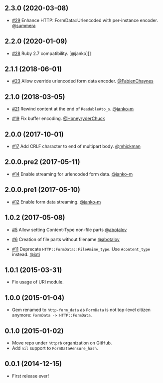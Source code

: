 ## 2.3.0 (2020-03-08)

* [#29](https://github.com/httprb/form_data/pull/29)
  Enhance HTTP::FormData::Urlencoded with per-instance encoder.
  [@summera][]


## 2.2.0 (2020-01-09)

* [#28](https://github.com/httprb/form_data/pull/28)
  Ruby 2.7 compatibility.
  [@janko][]


## 2.1.1 (2018-06-01)

* [#23](https://github.com/httprb/form_data/pull/23)
  Allow override urlencoded form data encoder.
  [@FabienChaynes][]


## 2.1.0 (2018-03-05)

* [#21](https://github.com/httprb/form_data/pull/21)
  Rewind content at the end of `Readable#to_s`.
  [@janko-m][]

* [#19](https://github.com/httprb/form_data/pull/19)
  Fix buffer encoding.
  [@HoneyryderChuck][]


## 2.0.0 (2017-10-01)

* [#17](https://github.com/httprb/form_data/pull/17)
  Add CRLF character to end of multipart body.
  [@mhickman][]


## 2.0.0.pre2 (2017-05-11)

* [#14](https://github.com/httprb/form_data/pull/14)
  Enable streaming for urlencoded form data.
  [@janko-m][]


## 2.0.0.pre1 (2017-05-10)

* [#12](https://github.com/httprb/form_data.rb/pull/12)
  Enable form data streaming.
  [@janko-m][]


## 1.0.2 (2017-05-08)

* [#5](https://github.com/httprb/form_data.rb/issues/5)
  Allow setting Content-Type non-file parts
  [@abotalov][]

* [#6](https://github.com/httprb/form_data.rb/issues/6)
  Creation of file parts without filename
  [@abotalov][]

* [#11](https://github.com/httprb/form_data.rb/pull/11)
  Deprecate `HTTP::FormData::File#mime_type`. Use `#content_type` instead.
  [@ixti][]


## 1.0.1 (2015-03-31)

* Fix usage of URI module.


## 1.0.0 (2015-01-04)

* Gem renamed to `http-form_data` as `FormData` is not top-level citizen
  anymore: `FormData -> HTTP::FormData`.


## 0.1.0 (2015-01-02)

* Move repo under `httprb` organization on GitHub.
* Add `nil` support to `FormData#ensure_hash`.


## 0.0.1 (2014-12-15)

* First release ever!

[@ixti]: https://github.com/ixti
[@abotalov]: https://github.com/abotalov
[@janko-m]: https://github.com/janko-m
[@mhickman]: https://github.com/mhickman
[@HoneyryderChuck]: https://github.com/HoneyryderChuck
[@FabienChaynes]: https://github.com/FabienChaynes
[@summera]: https://github.com/summera
